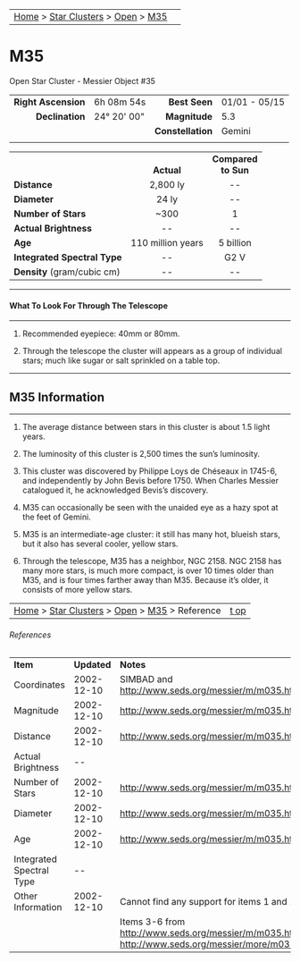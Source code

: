 <script src="/js/whatsup.js"></script>
<script type="text/javascript">
	var objectName ="M35"
	var objectDesc ="Open Star Cluster<br/>in the Constellation<br/>Gemini"
	var objectImage="other"
</script>

|    |    |
|:---|---:|
|[Home](/notes/#object-notes) > [Star Clusters](/notes/#star-clusters) > [Open](../!open-cluster-info) > [M35](#m35)| <div id=whatsup></div> |

# M35
Open Star Cluster - Messier Object #35

|   |   |   |   |
|--:|:--|--:|:--|
|**Right Ascension**|6h 08m 54s|**Best Seen**|01/01 - 05/15|
|**Declination**|24&deg; 20' 00"|**Magnitude**|5.3|
|   |   |**Constellation**|Gemini|
|   |   |   |   |

|   |   |   |
|---|:---:|:---:|
|   | <br/>**Actual**| **Compared<br/>to Sun** |
|**Distance** | 2,800 ly | -- |
|**Diameter** | 24 ly | -- |
|**Number of Stars**| ~300 | 1 |
|**Actual Brightness**| -- | -- |
|**Age** | 110 million years | 5 billion  |
|**Integrated Spectral Type** | -- | G2 V |
|**Density** (gram/cubic cm) | -- | -- |

---
#### What To Look For Through The Telescope
---

1.	Recommended eyepiece: 40mm or 80mm.

1.	Through the telescope the cluster will appears as a group of individual stars; much like sugar or salt sprinkled on a table top.

---
## M35 Information
---

1.	The average distance between stars in this cluster is about 1.5 light years.

1.	The luminosity of this cluster is 2,500 times the sun’s luminosity.

1.	This cluster was discovered by Philippe Loys de Chéseaux in 1745-6, and independently by John Bevis before 1750.  When Charles Messier catalogued it, he acknowledged Bevis’s discovery.

1.	M35 can occasionally be seen with the unaided eye as a hazy spot at the feet of Gemini.

1.	M35 is an intermediate-age cluster: it still has many hot, blueish stars, but it also has several cooler, yellow stars.

1.	Through the telescope, M35 has a neighbor, NGC 2158.  NGC 2158 has many more stars, is much more compact, is over 10 times older than M35, and is four times farther away than M35.  Because it’s older, it consists of more yellow stars.

|    |    |
|:---|---:|
|[Home](/notes/#object-notes) > [Star Clusters](/notes/#star-clusters) > [Open](../!open-cluster-info) > [M35](#m35) > Reference | [t   op](#m35) |

###### References

|   |   |   |
|---|---|---|
|**Item**|**Updated**|**Notes**| 
|Coordinates|2002-12-10|SIMBAD and <http://www.seds.org/messier/m/m035.html>|
|Magnitude|2002-12-10|<http://www.seds.org/messier/m/m035.html>|
|Distance|2002-12-10|<http://www.seds.org/messier/m/m035.html>|
|Actual Brightness|	--	|  |
|Number of Stars|2002-12-10|<http://www.seds.org/messier/m/m035.html>|
|Diameter|2002-12-10|	<http://www.seds.org/messier/m/m035.html>|
|Age|2002-12-10|	<http://www.seds.org/messier/m/m035.html>|
|Integrated Spectral Type| -- |  |
|Other Information|2002-12-10|Cannot find any support for items 1 and 2.|
|  |  |Items 3-6 from <http://www.seds.org/messier/m/m035.html> and <http://www.seds.org/messier/more/m035_more.html>

